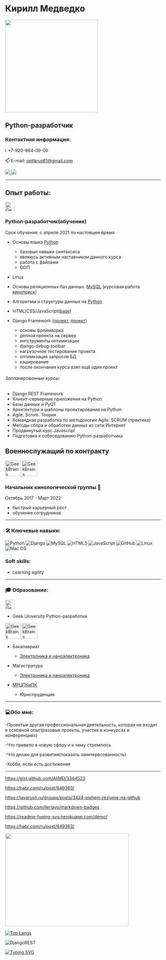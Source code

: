# Кирилл Медведко
<img height=300 src="http://www.panram.ru/upload/iblock/7f3/7f3a6017d6a0163f45a40b55774b129d.jpg"/>

## Python-разработчик

### Контактная информация:
📞  +7-920-664-09-00
<p align='left'>
   📫 E-mail: <a href='mailto:optikrus61@gmail.com'>optikrus61@gmail.com</a>
</p>
<a href="https://t.me/OptikRUS">
	<img src="https://img.shields.io/badge/Telegram-2CA5E0?style=for-the-badge&logo=telegram&logoColor=white"/>
</a>
<a href="https://www.linkedin.com/in/optikrus">
	<img src="https://img.shields.io/badge/linkedin-%230077B5.svg?&style=for-the-badge&logo=linkedin&logoColor=white"/>
</a>

***
## Опыт работы:
<a href="https://gb.ru/users/5496910" target="_blank">
<img height="30" src="https://frontend-scripts.hb.bizmrg.com/unique-hf/svg/logo.svg" alt="GeekBrains">
</a>

### Python-разработчик(обучение)

Срок обучения: с апреля 2021 по настоящее время

* Основы языка <a href="https://github.com/OptikRUS/basic_py">Python</a>
  * базовые навыки синтаксиса
  * являюсь активным наставником данного курса
  * работа с файлами
  * ООП

* Linux
* Основы реляционных баз данных. <a href="https://github.com/OptikRUS/MySQL">MySQL</a> (курсовая работа <a href="https://github.com/OptikRUS/MySQL/blob/main/kinopoisk.sql">кинопоиск<a/>)
* Алгоритмы и структуры данных на <a href="https://github.com/OptikRUS/-algorithms_2021">Python</a>
* HTML/CSS/JavaScript(<a href="https://github.com/OptikRUS/basic_JS">base</a>)
* Django Framework (<a href="https://github.com/OptikRUS/geekshop-server">проект</a>, <a href="https://github.com/OptikRUS/django_shop">проект</a>)
  * основы фреймворка
  * деплой проекта на сервер
  * интструменты оптимизации
  * django-debug-toolbar
  * нагрузочное тестирование проекта
  * оптимизация запросов БД
  * кэширование
  * после окончания курса взял ещё один проект
  
###### Запланированные курсы:
* Django REST Framework
* Клиент-серверные приложения на Python
* Базы данных и PyQT
* Архитектура и шаблоны проектирования на Python
* Agile, Scrum. Теория
* Командная разработка по методологии Agile: SCRUM (практика)
* Методы сбора и обработки данных из сети Интернет
* Продвинутый курс Javascript
* Подготовка к собеседованию Python-разработчика

## Военнослужащий по контракту


<p>
<a href="http://www.fsb.ru/" target="_blank">
<img height="50" src="https://upload.wikimedia.org/wikipedia/commons/thumb/7/77/Emblem_of_Federal_security_service.svg/200px-Emblem_of_Federal_security_service.svg.png" alt="GeekBrains">
</a>
<a href="http://ps.fsb.ru/" target="_blank">
<img height="50" src="https://upload.wikimedia.org/wikipedia/commons/thumb/b/b8/Russian_Federation._Emblem_of_the_Border_Guard_Service_of_the_Federal_Security_Service.svg/400px-Russian_Federation._Emblem_of_the_Border_Guard_Service_of_the_Federal_Security_Service.svg.png" alt="GeekBrains">
</a>
</p>

### Начальник кинологической группы 🐾  
Октябрь 2017 - Март 2022
* быстрый карьерный рост
* обучение сотрудников
***


### 🛠 Ключевые навыки:
![Python](https://img.shields.io/badge/python-3670A0?style=for-the-badge&logo=python&logoColor=ffdd54)
![Django](https://img.shields.io/badge/django-%23092E20.svg?style=for-the-badge&logo=django&logoColor=white)
![MySQL](https://img.shields.io/badge/mysql-%2300f.svg?style=for-the-badge&logo=mysql&logoColor=white)
![HTML5](https://img.shields.io/badge/html5-%23E34F26.svg?style=for-the-badge&logo=html5&logoColor=white)
![JavaScript](https://img.shields.io/badge/javascript-%23323330.svg?style=for-the-badge&logo=javascript&logoColor=%23F7DF1E)
![GitHub](https://img.shields.io/badge/github-%23121011.svg?style=for-the-badge&logo=github&logoColor=white)
![Linux](https://img.shields.io/badge/Linux-FCC624?style=for-the-badge&logo=linux&logoColor=black)
![Mac OS](https://img.shields.io/badge/mac%20os-000000?style=for-the-badge&logo=macos&logoColor=F0F0F0)


### Soft skills:
* Learning agility 
***
### 🎓 Образование:
<p>
<a href="https://gb.ru/users/5496910" target="_blank">
<img height="30" src="https://frontend-scripts.hb.bizmrg.com/unique-hf/svg/logo.svg" alt="GeekBrains">
</a>
</p>

* Geek University Python-разработки

<p>
<a href="https://sfedu.ru/" target="_blank">
<img height="50" src="http://inep.sfedu.ru/wp-content/uploads/2015/03/logo_sfedu_round.png" alt="GeekBrains">
</a>
<a href="https://inep.sfedu.ru/" target="_blank">
<img height="50" src="http://inep.sfedu.ru/wp-content/uploads/2015/03/logo_inep_round1.png" alt="GeekBrains">
</a>
</p>

* Бакалавриат
  * <a href="https://inep.sfedu.ru/chairs/rte/">Электроника и наноэлектроника</a>

* Магистратура
  * <a href="https://inep.sfedu.ru/chairs/rte/">Электроника и наноэлектроника</a>

* <a href="http://mrcpk.tgn.sfedu.ru/">МРЦПКиПК</a>
  * Юриспруденция
***
### 💻Обо мне:
-Проектыи другая профессиональная деятельность, которая не входит в основной опыт(разовые проекты, участия в конкурсах и конференциях)

-Что привело в новую сферу и к чему стремлюсь

-Что делаю для развития(показать заинтересованность)

-Хобби, если есть достижения
***

https://gist.github.com/AliMD/3344523

https://habr.com/ru/post/649363/

https://javarush.ru/groups/posts/3424-pishem-rezjume-na-github

https://github.com/Ileriayo/markdown-badges

https://readme-typing-svg.herokuapp.com/demo/

https://habr.com/ru/post/649363/

<p align='left'>
<a href="https://github.com/OptikRUS/">
	<img height=300 width="400" src="https://github-readme-stats.vercel.app/api/top-langs/?username=OptikRUS&layout=compact"/>
</a>
</p>

[![Top Langs](https://github-readme-stats.vercel.app/api/top-langs/?username=OptikRUS&layout=compact)](https://github.com/OptikRUS/github-readme-stats)

![DjangoREST](https://img.shields.io/badge/DJANGO-REST-ff1709?style=for-the-badge&logo=django&logoColor=white&color=ff1709&labelColor=gray)

[![Typing SVG](https://readme-typing-svg.herokuapp.com?color=%23F7F7F7&lines=%D0%BA%D0%BE%D1%80%D0%BE%D1%82%D0%BA%D0%BE+%D0%BE%D0%B1%D0%BE+%D0%BC%D0%BD%D0%B5)](https://git.io/typing-svg)